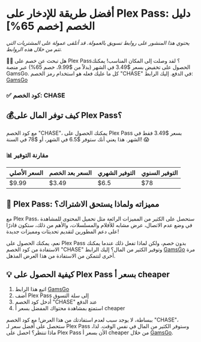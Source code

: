 # أفضل طريقة للإدخار على Plex Pass: دليل الخصم [خصم 65%]
 
*يحتوي هذا المنشور على روابط تسويق بالعمولة. قد أتلقى عمولة على المشتريات التي تتم من خلال هذه الروابط.*

🎉🎊 هل تبحث عن خصم على Plex Pass؟ لقد وصلت إلى المكان المناسب! يمكنك الحصول على تخفيض بسعر $3.49 في الشهر (بدلاً من $9.99، خصم 65%) عبر منصة GamsGo. كل ما عليك فعله هو استخدام رمز الخصم "CHASE" في الدفع. إليك الرابط: [GamsGo](https://www.gamsgo.com/partner/ykeX7B) 

### ✅ كود الخصم: CHASE

## 💰كيف توفر المال على Plex Pass؟

مع كود الخصم "CHASE"، يمكنك الحصول على Plex Pass بسعر $3.49 فقط في الشهر. هذا يعني أنك ستوفر $6.5 في الشهر، أو $78 في السنة! 😱

### 📊 مقارنة التوفير

| السعر الأصلي | السعر بعد الخصم | التوفير الشهري | التوفير السنوي |
| ------------ | ---------------- | --------------- | --------------- |
| $9.99        | $3.49            | $6.5            | $78             |

## 🎁 Plex Pass: مميزاته ولماذا يستحق الاشتراك؟

مع Plex Pass، ستحصل على الكثير من المميزات الرائعة مثل تحميل المحتوى للمشاهدة في وضع عدم الاتصال، عرض مشابه للأفلام والمسلسلات، والأهم من ذلك، ستكون قادرًا على دعم المطورين لتقديم تحديثات ومميزات جديدة!

نعم، يمكنك الحصول على Plex Pass بدون خصم، ولكن لماذا تفعل ذلك عندما يمكنك الاستفادة من كود الخصم "CHASE" وتوفير الكثير من المال؟ إليك الرابط [GamsGo](https://www.gamsgo.com/partner/ykeX7B) مرة أخرى لتتمكن من الاستفادة من هذا العرض المذهل.

## 💡 كيفية الحصول على Plex Pass بسعر أ cheaper

1. اتبع هذا الرابط [GamsGo](https://www.gamsgo.com/partner/ykeX7B)
2. أضف Plex Pass إلى سلة التسوق
3. أدخل كود الخصم "CHASE" عند الدفع
4. استمتع بمشاهدة محتواك المفضل بسعر أ cheaper

ببساطة، لا يوجد سبب لعدم استفادتك من هذا العرض! مع كود الخصم "CHASE"، ستحصل على أفضل سعر لـ Plex Pass وستوفر الكثير من المال في نفس الوقت. لذا، ماذا تنتظر؟ احصل على Plex Pass الأن بسعر أ cheaper من خلال [GamsGo](https://www.gamsgo.com/partner/ykeX7B).